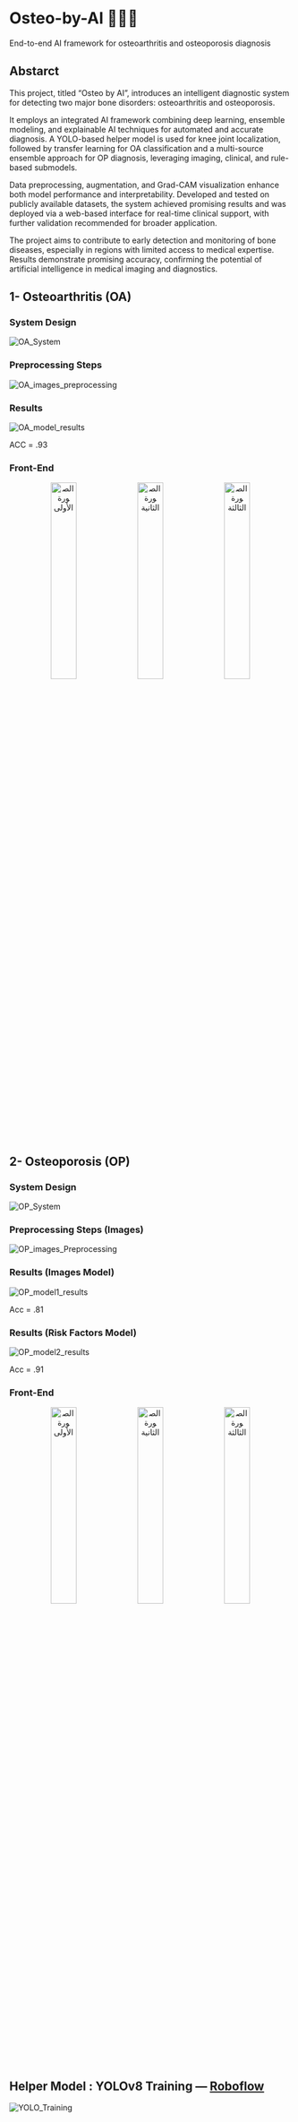 # Osteo-by-AI 🤖🦴🩻
End-to-end AI framework for osteoarthritis and osteoporosis diagnosis

## Abstarct
This project, titled “Osteo by AI”, introduces an intelligent diagnostic system for detecting two major bone disorders: osteoarthritis and osteoporosis.

It employs an integrated AI framework combining deep learning, ensemble modeling, and explainable AI techniques for automated and accurate diagnosis. A YOLO-based helper model is used for knee joint localization, followed by transfer learning for OA classification and a multi-source ensemble approach for OP diagnosis, leveraging imaging, clinical, and rule-based submodels.

Data preprocessing, augmentation, and Grad-CAM visualization enhance both model performance and interpretability. Developed and tested on publicly available datasets, the system achieved promising results and was deployed via a web-based interface for real-time clinical support, with further validation recommended for broader application.

The project aims to contribute to early detection and monitoring of bone diseases, especially in regions with limited access to medical expertise. Results demonstrate promising accuracy, confirming the potential of artificial intelligence in medical imaging and diagnostics.

## 1- Osteoarthritis (OA)

### System Design

![OA_System](images/OA_System.png)

### Preprocessing Steps

![OA_images_preprocessing](images/OA_images_preprocessing.png)

### Results

![OA_model_results](images/OA_model_results.png)

ACC = .93

### Front-End

<p align="center">
  <img src="images/Screenshot 2025-09-29 230347.png" alt="الصورة الأولى" width="30%"/>
  <img src="images/Screenshot 2025-09-29 230736.png" alt="الصورة الثانية" width="30%"/>
  <img src="images/Screenshot 2025-09-29 230910.png" alt="الصورة الثالثة" width="30%"/>
</p>


## 2- Osteoporosis (OP)

### System Design

![OP_System](images/OP_System.png)

### Preprocessing Steps (Images)

![OP_images_Preprocessing](images/OP_images_Preprocessing.jpg)

### Results (Images Model)

![OP_model1_results](images/OP_model1_results.jpg)

Acc = .81

### Results (Risk Factors Model)

![OP_model2_results](images/OP_model2_results.jpg)

Acc = .91

### Front-End

<p align="center">
  <img src="images/Screenshot 2025-09-29 231138.png" alt="الصورة الأولى" width="30%"/>
  <img src="images/Screenshot 2025-09-29 231156.png" alt="الصورة الثانية" width="30%"/>
  <img src="images/Screenshot 2025-09-29 231504.png" alt="الصورة الثالثة" width="30%"/>
</p>


## Helper Model : YOLOv8 Training — [Roboflow](https://roboflow.com)

![YOLO_Training](images/YOLO_Training.png)






